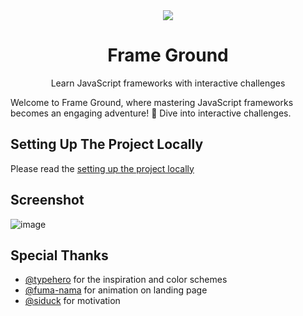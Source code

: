 <div align="center">
<img src="https://utfs.io/f/05863507-ae0f-41ae-adf9-fe01c207db91-42oj0m.png"/>
</div>
<h1 align="center">Frame Ground</h1>
<p align="center">
Learn JavaScript frameworks with interactive challenges
</p>

Welcome to Frame Ground, where mastering JavaScript frameworks becomes an engaging adventure! 🚀 Dive into interactive challenges.

## Setting Up The Project Locally

Please read the [setting up the project locally](https://docs.frameground.tech/deploy-locally)

## Screenshot

![image](https://utfs.io/f/bbfc8452-5ba9-4a88-8808-a75ac2a35aee-r60jor.png)

## Special Thanks

- [@typehero](https://github.com/typehero) for the inspiration and color schemes
- [@fuma-nama](https://github.com/fuma-nama) for animation on landing page
- [@siduck](https://github.com/siduck) for motivation
